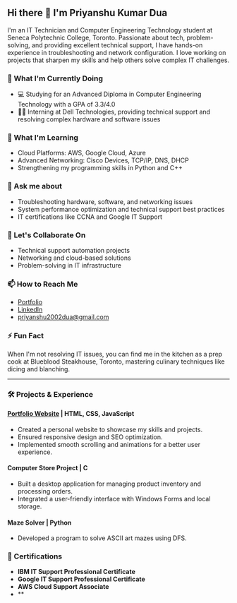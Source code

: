 
## Hi there 👋 I'm Priyanshu Kumar Dua

I'm an IT Technician and Computer Engineering Technology student at Seneca Polytechnic College, Toronto. Passionate about tech, problem-solving, and providing excellent technical support, I have hands-on experience in troubleshooting and network configuration. I love working on projects that sharpen my skills and help others solve complex IT challenges.

### 🔧 What I'm Currently Doing
- 💻 Studying for an Advanced Diploma in Computer Engineering Technology with a GPA of 3.3/4.0
- 👨‍💼 Interning at Dell Technologies, providing technical support and resolving complex hardware and software issues

### 🌱 What I'm Learning
- Cloud Platforms: AWS, Google Cloud, Azure
- Advanced Networking: Cisco Devices, TCP/IP, DNS, DHCP
- Strengthening my programming skills in Python and C++

### 💬 Ask me about
- Troubleshooting hardware, software, and networking issues
- System performance optimization and technical support best practices
- IT certifications like CCNA and Google IT Support

### 👯 Let's Collaborate On
- Technical support automation projects
- Networking and cloud-based solutions
- Problem-solving in IT infrastructure

### 📫 How to Reach Me
- [Portfolio](https://priyanshu.netlify.app)
- [LinkedIn](https://linkedin.com/in/priyanshu-dua)
- priyanshu2002dua@gmail.com

### ⚡ Fun Fact
When I'm not resolving IT issues, you can find me in the kitchen as a prep cook at Blueblood Steakhouse, Toronto, mastering culinary techniques like dicing and blanching.

---

### 🛠️ Projects & Experience

#### [Portfolio Website](https://priyanshu.netlify.app) | HTML, CSS, JavaScript
- Created a personal website to showcase my skills and projects.
- Ensured responsive design and SEO optimization.
- Implemented smooth scrolling and animations for a better user experience.

#### Computer Store Project | C
- Built a desktop application for managing product inventory and processing orders.
- Integrated a user-friendly interface with Windows Forms and local storage.

#### Maze Solver | Python
- Developed a program to solve ASCII art mazes using DFS.

### 🏅 Certifications
- **IBM IT Support Professional Certificate**
- **Google IT Support Professional Certificate**
- **AWS Cloud Support Associate**
- **

